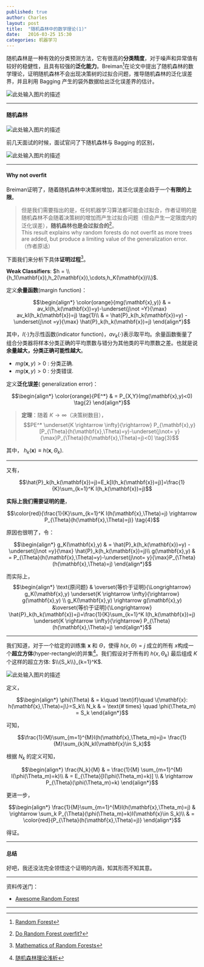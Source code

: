 ```yaml
---
published: true
author: Charles
layout: post
title:  "随机森林中的数学理论(1)"
date:   2016-03-25 15:30
categories: 机器学习
---
```


随机森林是一种有效的分类预测方法，它有很高的**分类精度**，对于噪声和异常值有较好的稳健性，且具有较强的**泛化能力**。Breiman[^1]在论文中提出了随机森林的数学理论，证明随机森林不会出现决策树的过拟合问题，推导随机森林的泛化误差界，并且利用 Bagging 产生的袋外数据给出泛化误差界的估计。

![此处输入图片的描述][1]


----------

#### 随机森林
![此处输入图片的描述][2]

前几天面试的时候，面试官问了下随机森林与 Bagging 的区别，

![此处输入图片的描述][3]

----------

#### Why not overfit
Breiman证明了，随着随机森林中决策树增加，其泛化误差会趋于一个**有限的上限**。

> 但是我们需要指出的是，任何机器学习算法都可能会过拟合，作者证明的是随机森林不会随着决策树的增加而产生过拟合问题（但会产生一定限度内的泛化误差），**随机森林也是会过拟合的**[^4]。    
This result explains why random forests do not overfit as more trees are added, but produce a limiting value of the generalization error.（作者原话）

下面我们来分析下具体**证明过程**[^2]。

**Weak Classifiers**:  $h = \\{h_1(\mathbf{x}),h_2(\mathbf{x}),\cdots,h_K(\mathbf{x})\\}$.

定义**余量函数**(margin function)：

$$\begin{align*}
\color{orange}{mg(\mathbf{x},y)} & = av_kI(h_k(\mathbf{x})=y)-\underset{j\not =Y}{\max} av_kI(h_k(\mathbf{x})=j) \tag{1}\\
& = \hat{P}_k(h_k(\mathbf{x})=y) - \underset{j\not =y}{\max} \hat{P}_k(h_k(\mathbf{x})=j)
\end{align*}$$

其中，$I(\cdot)$为示性函数(indicator function)，$av_k(\cdot)$表示取平均。余量函数衡量了组合分类器将样本分类正确的平均票数与错分为其他类的平均票数之差。也就是说**余量越大，分类正确可能性越大**。

 - $mg(\mathbf{x},y)>0$ : 分类正确.
 - $mg(\mathbf{x},y)>0$ : 分类错误.

定义**泛化误差**( generalization error)：

$$\begin{align*}
\color{orange}{PE^*} & = P_{X,Y}(mg(\mathbf{x},y)<0) \tag{2}
\end{align*}$$

> **定理**：随着 $K \rightarrow \infty$（决策树数目）， 
$$PE^* \underset{K \rightarrow \infty}{\rightarrow} P_{\mathbf{x},y}[P_{\Theta}(h(\mathbf{x},\Theta)=y)-\underset{j\not= y}{\max}P_{\Theta}(h(\mathbf{x},\Theta)=j)<0] \tag{3}$$

其中， $h_k(\mathbf{x})\equiv h(\mathbf{x},\Theta_k)$.


----------

又有，

$$\hat{P}_k(h_k(\mathbf{x})=j)=E_k[I(h_k(\mathbf{x})=j)]=\frac{1}{K}\sum_{k=1}^K I(h_k(\mathbf{x})=j)$$

**实际上我们需要证明的是**，

$$\color{red}{\frac{1}{K}\sum_{k=1}^K I(h(\mathbf{x},\Theta)=j) \rightarrow P_{\Theta}(h(\mathbf{x},\Theta)=j)} \tag{4}$$

原因也很明了，令：

$$\begin{align*}
g_K(\mathbf{x},y) & = \hat{P}_k(h_k(\mathbf{x})=y) - \underset{j\not =y}{\max} \hat{P}_k(h_k(\mathbf{x})=j)\\
g(\mathbf{x},y) & = P_{\Theta}(h(\mathbf{x},\Theta)=y)-\underset{j\not= y}{\max}P_{\Theta}(h(\mathbf{x},\Theta)=j) 
\end{align*}$$

而实际上，
$$\begin{align*}
\text{原问题} & \overset{等价于证明}{\Longrightarrow} g_K(\mathbf{x},y) \underset{K \rightarrow \infty}{\rightarrow} g(\mathbf{x},y) \\
g_K(\mathbf{x},y) \rightarrow g(\mathbf{x},y) &\overset{等价于证明}{\Longrightarrow} \hat{P}_k(h_k(\mathbf{x})=j)=\frac{1}{K}\sum_{k=1}^K I(h_k(\mathbf{x})=j) \underset{K \rightarrow \infty}{\rightarrow} P_{\Theta}(h(\mathbf{x},\Theta)=j)
\end{align*}$$


----------

我们知道，对于一个给定的训练集 $\mathbf{x}$ 和 $\Theta$，使得 $h(x,\Theta)=j$ 成立的所有 $x$构成一个**超立方体**(hyper-rectangle)的并集[^3]。我们假设对于所有的 $h(x,\Theta_k)$ 最后组成 $K$ 个这样的超立方体: $\\{S_k\\}_{k=1}^K$.

![此处输入图片的描述][4]

定义，

$$\begin{align*}
\phi(\Theta) & = k\quad \text{if}\quad \{\mathbf{x}: h(\mathbf{x},\Theta)=j\}=S_k\\
N_k & = \text{# times} \quad \phi(\Theta_m) = S_k
\end{align*}$$

可知，

$$\frac{1}{M}\sum_{m=1}^{M}I(h(\mathbf{x},\Theta_m)=j)= \frac{1}{M}\sum_{k}N_kI(\mathbf{x}\in S_k)$$

根据 $N_k$ 的定义可知，

$$\begin{align*}
\frac{N_k}{M} &  = \frac{1}{M} \sum_{m=1}^{M} I(\phi(\Theta_m)=k)\\
& = E_{\Theta}[I(\phi(\Theta_m)=k)] \\
& \rightarrow P_{\Theta}(\phi(\Theta_m)=k)
\end{align*}$$

更进一步，

$$\begin{align*}
\frac{1}{M}\sum_{m=1}^{M}I(h(\mathbf{x},\Theta_m)=j) & \rightarrow \sum_k P_{\Theta}(\phi(\Theta_m)=k)I(\mathbf{x}\in S_k)\\
& = \color{red}{P_{\Theta}(h(\mathbf{x},\Theta)=j)}
\end{align*}$$

得证。


----------


#### 总结
好吧，我还没法完全领悟这个证明的内涵，知其形而不知其意。

----------

资料传送门：

- [Awesome Random Forest](https://github.com/kjw0612/awesome-random-forest)

----------


  [^1]: [Random Forest](https://www.stat.berkeley.edu/~breiman/randomforest2001.pdf)
  [^2]: [Mathematics of Random Forests](http://math.bu.edu/people/mkon/MA751/L19RandomForestMath.pdf)
  [^3]: [随机森林理论浅析](http://www.cnki.com.cn/Article/CJFDTotal-JCJI201301001.htm)
  [^4]: [Do Random Forest overfit?](http://datascience.stackexchange.com/questions/1028/do-random-forest-overfit)


  [1]: http://7xjbdi.com1.z0.glb.clouddn.com/2016-03-27_164830.png
  [2]: http://7xjbdi.com1.z0.glb.clouddn.com/2016-03-27_165533.png
  [3]: http://7xjbdi.com1.z0.glb.clouddn.com/2016-03-28_094540.png?imageView2/2/w/350
  [4]: http://7xjbdi.com1.z0.glb.clouddn.com/2016-03-27_184949.png?imageView2/2/w/400